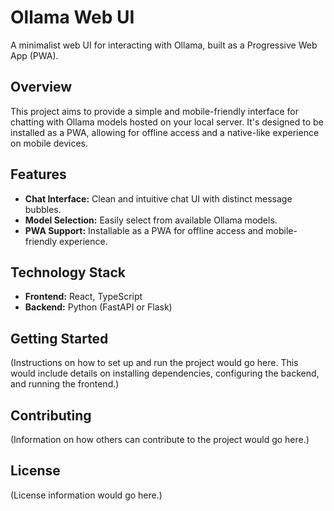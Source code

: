 # Ollama Web UI

A minimalist web UI for interacting with Ollama, built as a Progressive Web App (PWA).

## Overview

This project aims to provide a simple and mobile-friendly interface for chatting with Ollama models hosted on your local server.  It's designed to be installed as a PWA, allowing for offline access and a native-like experience on mobile devices.

## Features

*   **Chat Interface:** Clean and intuitive chat UI with distinct message bubbles.
*   **Model Selection:** Easily select from available Ollama models.
*   **PWA Support:** Installable as a PWA for offline access and mobile-friendly experience.

## Technology Stack

*   **Frontend:** React, TypeScript
*   **Backend:** Python (FastAPI or Flask)

## Getting Started

(Instructions on how to set up and run the project would go here.  This would include details on installing dependencies, configuring the backend, and running the frontend.)

## Contributing

(Information on how others can contribute to the project would go here.)

## License

(License information would go here.)

